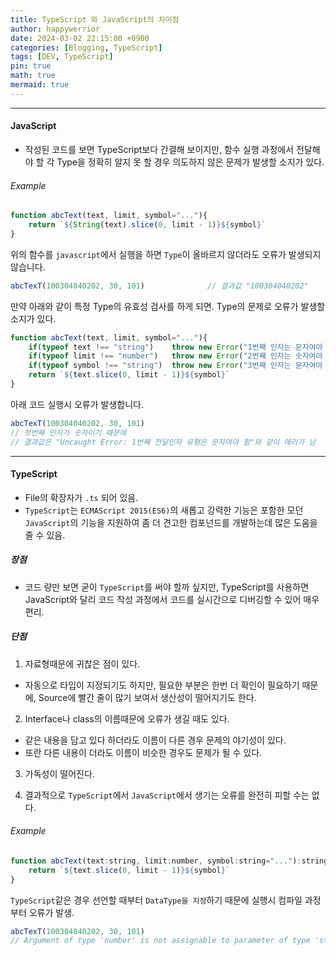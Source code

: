 ```yaml
---
title: TypeScript 와 JavaScript의 차이점
author: happywerrior
date: 2024-03-02 22:15:00 +0900
categories: [Blogging, TypeScript]
tags: [DEV, TypeScript]
pin: true
math: true
mermaid: true
---
```

---
#### JavaScript
- <span class='fs-09'>작성된 코드를 보면 TypeScript보다 간결해 보이지만, 함수 실행 과정에서 전달해야 할 각 Type을 정확히 알지 못 할 경우 의도하지 않은 문제가 발생할 소지가 있다.</span>
###### Example
```javascript
function abcText(text, limit, symbol="..."){
    return `${String(text).slice(0, limit - 1)}${symbol}`
}
```
<span class='fs-09'>위의 함수를 `javascript`에서 실행을 하면 `Type`이 올바르지 않더라도 오류가 발생되지 않습니다.</span>

```javascript
abcTexT(100304040202, 30, 101)              // 결과값 "100304040202"
```
<span class='fs-09'>만약 아래와 같이 특정 Type의 유효성 검사를 하게 되면. Type의 문제로 오류가 발생할 소지가 있다.</span>

```javascript
function abcText(text, limit, symbol="..."){
    if(typeof text !== "string")    throw new Error("1번째 인자는 문자여야 함");
    if(typeof limit !== "number")   throw new Error("2번째 인자는 숫자여야 함");
    if(typeof symbol !== "string")  throw new Error("3번째 인자는 문자여야 함");
    return `${text.slice(0, limit - 1)}${symbol}`
}
```
아래 코드 실행시 오류가 발생합니다.
```javascript
abcTexT(100304040202, 30, 101)              
// 첫번째 인자가 숫자이기 때문에 
// 결과값은 "Uncaught Error: 1번째 전달인자 유형은 문자여야 함"와 같이 에러가 남
```
---
#### TypeScript
- <span class='fs-09'>File의 확장자가 `.ts` 되어 있음.</span>
- <span class='fs-09'>`TypeScript`는 `ECMAScript 2015(ES6)`의 새롭고 강력한 기능은 포함한 모던 `JavaScript`의 기능을 지원하여 좀 더 견고한 컴포넌드를 개발하는데 많은 도움을 줄 수 있음.</span>

##### 장점
- <span class='fs-09'>코드 량만 보면 굳이 `TypeScript`를 써야 할까 싶지만, TypeScript를 사용하면 JavaScript와 달리 코드 작성 과정에서 코드를 실시간으로 디버깅할 수 있어 매우 편리.</span>

##### 단점
1. <span class='fs-09'>자료형때문에 귀찮은 점이 있다.</span>
- <span class='fs-08'>자동으로 타입이 지정되기도 하지만, 필요한 부분은 한번 더 확인이 필요하기 때문에, Source에 빨간 줄이 많기 보여서 생산성이 떨어지기도 한다.</span>

2. <span class='fs-09'>Interface나 class의 이름때문에 오류가 생길 때도 있다.</span>
- <span class='fs-08'>같은 내용을 담고 있다 하더라도 이름이 다른 경우 문제의 야기성이 있다.</span>
- <span class='fs-08'>또란 다른 내용이 더라도 이름이 비슷한 경우도 문제가 될 수 있다.</span>

3. <span class='fs-09'>가독성이 떨어진다.</span>

4. <span class='fs-09'>결과적으로 `TypeScript`에서 `JavaScript`에서 생기는 오류를 완전히 피할 수는 없다.</span>

###### Example
```javascript
function abcText(text:string, limit:number, symbol:string="..."):string {
    return `${text.slice(0, limit - 1)}${symbol}`
}
```
<span class='fs-09'>`TypeScript`같은 경우 선언할 때부터 `DataType을 지정`하기 때문에 실행시 컴파일 과정 부터 오류가 발생.</span>

```javascript
abcTexT(100304040202, 30, 101)              
// Argument of type 'number' is not assignable to parameter of type 'string'.
```
